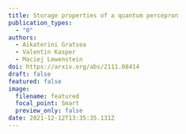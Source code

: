 ```yaml
---
title: Storage properties of a quantum percepron
publication_types:
  - "0"
authors:
  - Aikaterini Gratsea
  - Valentin Kasper
  - Maciej Lewenstein
doi: https://arxiv.org/abs/2111.08414
draft: false
featured: false
image:
  filename: featured
  focal_point: Smart
  preview_only: false
date: 2021-12-12T13:35:35.131Z
---
```

